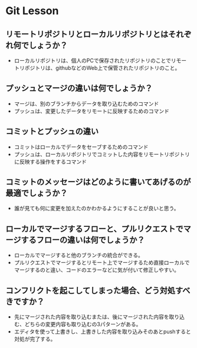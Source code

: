 # Git Lesson

## リモートリポジトリとローカルリポジトリとはそれぞれ何でしょうか？

- ローカルリポジトリは、個人のPCで保存されたリポジトリのことでリモートリポジトリは、githubなどのWeb上で保管されたリポジトリのこと。

## プッシュとマージの違いは何でしょうか？
- マージは、別のブランチからデータを取り込むためのコマンド
- プッシュは、変更したデータをリモートに反映するためのコマンド


## コミットとプッシュの違い
- コミットはローカルでデータをセーブするためのコマンド
- プッシュは、ローカルリポジトリでコミットした内容をリモートリポジトリに反映する操作をするコマンド

## コミットのメッセージはどのように書いてあげるのが最適でしょうか？
- 誰が見ても何に変更を加えたのかわかるようにすることが良いと思う。
## ローカルでマージするフローと、プルリクエストでマージするフローの違いは何でしょうか？
- ローカルでマージすると他のブランチの統合ができる。
- プルリクエストでマージするとリモート上でマージするため直接ローカルでマージするのと違い、コードのエラーなどに気が付いて修正しやすい。
## コンフリクトを起こしてしまった場合、どう対処すべきですか？
- 先にマージされた内容を取り込むまたは、後にマージされた内容を取り込む、どちらの変更内容も取り込むの3パターンがある。
- エディタを使って上書きし、上書きした内容を取り込みそのあとpushすると対処が完了する。